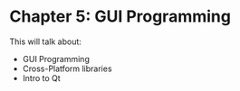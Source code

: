 # Chapter 5: GUI Programming

This will talk about:

* GUI Programming
* Cross-Platform libraries
* Intro to Qt

